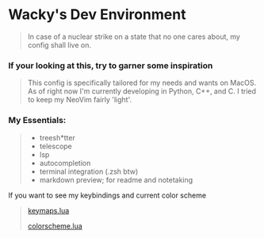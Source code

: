 # Wacky's Dev Environment
> In case of a nuclear strike on a state that no one cares about, my config shall live on. 
### If your looking at this, try to garner some inspiration
> This config is specifically tailored for my needs and wants on MacOS. As of right now 
> I'm currently developing in Python, C++, and C. I tried to keep my NeoVim fairly 'light'.
### My Essentials: 
> - treesh*tter
> - telescope
> - lsp
> - autocompletion
> - terminal integration (.zsh btw)
> - markdown preview; for readme and notetaking

If you want to see my keybindings and current color scheme
> [keymaps.lua](keymaps.lua)
> 
> [colorscheme.lua](colorscheme.lua)
